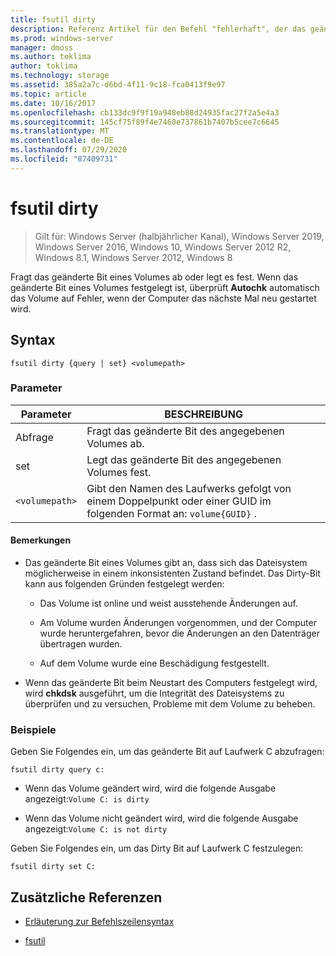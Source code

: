 ```yaml
---
title: fsutil dirty
description: Referenz Artikel für den Befehl "fehlerhaft", der das geänderte Bit eines Volumes abfragt oder festlegt.
ms.prod: windows-server
manager: dmoss
ms.author: toklima
author: toklima
ms.technology: storage
ms.assetid: 385a2a7c-d6bd-4f11-9c18-fca0413f9e97
ms.topic: article
ms.date: 10/16/2017
ms.openlocfilehash: cb133dc9f9f19a948eb88d24935fac27f2a5e4a3
ms.sourcegitcommit: 145cf75f89f4e7460e737861b7407b5cee7c6645
ms.translationtype: MT
ms.contentlocale: de-DE
ms.lasthandoff: 07/29/2020
ms.locfileid: "87409731"
---
```

# <a name="fsutil-dirty"></a>fsutil dirty

> Gilt für: Windows Server (halbjährlicher Kanal), Windows Server 2019, Windows Server 2016, Windows 10, Windows Server 2012 R2, Windows 8.1, Windows Server 2012, Windows 8

Fragt das geänderte Bit eines Volumes ab oder legt es fest. Wenn das geänderte Bit eines Volumes festgelegt ist, überprüft **Autochk** automatisch das Volume auf Fehler, wenn der Computer das nächste Mal neu gestartet wird.

## <a name="syntax"></a>Syntax

```
fsutil dirty {query | set} <volumepath>
```

### <a name="parameters"></a>Parameter

| Parameter | BESCHREIBUNG |
| --------- | ----------- |
| Abfrage | Fragt das geänderte Bit des angegebenen Volumes ab. |
| set | Legt das geänderte Bit des angegebenen Volumes fest. |
| `<volumepath>` | Gibt den Namen des Laufwerks gefolgt von einem Doppelpunkt oder einer GUID im folgenden Format an: `volume{GUID}` . |

#### <a name="remarks"></a>Bemerkungen

- Das geänderte Bit eines Volumes gibt an, dass sich das Dateisystem möglicherweise in einem inkonsistenten Zustand befindet. Das Dirty-Bit kann aus folgenden Gründen festgelegt werden:

    - Das Volume ist online und weist ausstehende Änderungen auf.

    - Am Volume wurden Änderungen vorgenommen, und der Computer wurde heruntergefahren, bevor die Änderungen an den Datenträger übertragen wurden.

    - Auf dem Volume wurde eine Beschädigung festgestellt.

- Wenn das geänderte Bit beim Neustart des Computers festgelegt wird, wird **chkdsk** ausgeführt, um die Integrität des Dateisystems zu überprüfen und zu versuchen, Probleme mit dem Volume zu beheben.

### <a name="examples"></a>Beispiele

Geben Sie Folgendes ein, um das geänderte Bit auf Laufwerk C abzufragen:

```
fsutil dirty query c:
```

- Wenn das Volume geändert wird, wird die folgende Ausgabe angezeigt:`Volume C: is dirty`

- Wenn das Volume nicht geändert wird, wird die folgende Ausgabe angezeigt:`Volume C: is not dirty`

Geben Sie Folgendes ein, um das Dirty Bit auf Laufwerk C festzulegen:

```
fsutil dirty set C:
```

## <a name="additional-references"></a>Zusätzliche Referenzen

- [Erläuterung zur Befehlszeilensyntax](command-line-syntax-key.md)

- [fsutil](fsutil.md)
